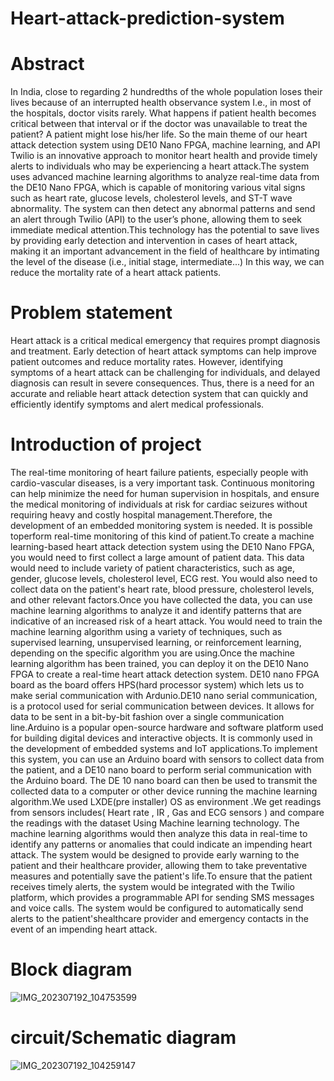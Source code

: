 # Heart-attack-prediction-system

# Abstract
In India, close to regarding 2 hundredths of the whole population loses their lives because of an interrupted health observance system I.e., in most of the hospitals, doctor visits rarely. What happens if patient health becomes critical between that interval or if the doctor was unavailable to treat the patient? A patient might lose his/her life. So the main theme of our heart attack detection system using DE10 Nano FPGA, machine learning, and API Twilio is an innovative approach to monitor heart health and provide timely alerts to individuals who may be experiencing a heart attack.The system uses advanced machine learning algorithms to analyze real-time data from the DE10 Nano FPGA, which is capable of monitoring various vital signs such as heart rate, glucose levels, cholesterol levels, and ST-T wave abnormality. The system can then detect any abnormal patterns and send an alert through Twilio (API) to the user’s phone, allowing them to seek immediate medical attention.This technology has the potential to save lives by providing early detection and intervention in cases of heart attack, making it an important advancement in the field of healthcare by intimating the level of the disease (i.e., initial stage, intermediate...) In this way, we can reduce the mortality rate of a heart attack patients.
# Problem statement
Heart attack is a critical medical emergency that requires prompt diagnosis and treatment. Early detection of heart attack symptoms can help improve patient outcomes and reduce mortality rates. However, identifying symptoms of a heart attack can be challenging for individuals, and delayed diagnosis can result in severe consequences. Thus, there is a need for an accurate and reliable heart attack detection system that can quickly and efficiently identify symptoms and alert medical professionals.
# Introduction of project
The real-time monitoring of heart failure patients, especially people with cardio-vascular diseases, is a very important task. Continuous monitoring can help minimize the need for human supervision in hospitals, and ensure the medical monitoring of individuals at risk for cardiac seizures without requiring heavy and costly hospital management.Therefore, the development of an embedded monitoring system is needed. It is possible toperform real-time monitoring of this kind of patient.To create a machine learning-based heart attack detection system using the DE10 Nano FPGA, you would need to first collect a large amount of patient data. This data would need to include variety of patient characteristics, such as age, gender, glucose levels, cholesterol level, ECG rest. You would also need to collect data on the patient's heart rate, blood pressure, cholesterol levels, and other relevant factors.Once you have collected the data, you can use machine learning algorithms to analyze it and identify patterns that are indicative of an increased risk of a heart attack. You would need to train the machine learning algorithm using a variety of techniques, such as supervised learning, unsupervised learning, or reinforcement learning, depending on the specific algorithm you are using.Once the machine learning algorithm has been trained, you can deploy it on the DE10 Nano FPGA to create a real-time heart attack detection system. DE10 nano FPGA board as the board offers HPS(hard processor system) which lets us to make serial communication with Ardunio.DE10 nano serial communication, is a protocol used for serial communication between devices. It allows for data to be sent in a bit-by-bit fashion over a single communication line.Arduino is a popular open-source hardware and software platform used for building digital devices and interactive objects. It is commonly used in the development of embedded systems and IoT applications.To implement this system, you can use an Arduino board with sensors to collect data from the patient, and a DE10 nano board to perform serial communication with the Arduino board. The DE 10 nano board can then be used to transmit the collected data to a computer or other device running the machine learning algorithm.We used LXDE(pre installer) OS as environment .We get readings from sensors includes( Heart rate , IR , Gas and ECG sensors ) and compare the readings with the dataset Using Machine learning technology. The machine learning algorithms would then analyze this data in real-time to identify any patterns or anomalies that could indicate an impending heart attack. The system would be designed to provide early warning to the patient and their healthcare provider, allowing them to take preventative measures and potentially save the patient's life.To ensure that the patient receives timely alerts, the system would be integrated with the Twilio platform, which provides a programmable API for sending SMS messages and voice calls. The system would be configured to automatically send alerts to the patient'shealthcare provider and emergency contacts in the event of an impending heart attack.

# Block diagram

![IMG_202307192_104753599](https://github.com/Divya342/Heart-attack-prediction-system-/assets/114659084/2840efe9-de45-4191-acbd-e13b8b41f6df)

# circuit/Schematic diagram
![IMG_202307192_104259147](https://github.com/Divya342/Heart-attack-prediction-system-/assets/114659084/0817baa2-ae66-4039-9bf5-e63f535648ce)




